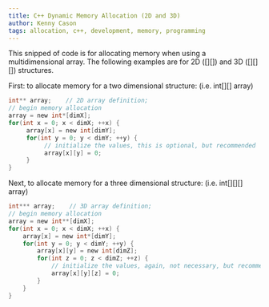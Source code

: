```yaml
---
title: C++ Dynamic Memory Allocation (2D and 3D)
author: Kenny Cason
tags: allocation, c++, development, memory, programming
---
```


This snipped of code is for allocating memory when using a multidimensional array. The following examples are for 2D ([][]) and 3D ([][][]) structures.

First:
to allocate memory for a two dimensional structure: (i.e. int[][] array)

```c
int** array;    // 2D array definition;
// begin memory allocation
array = new int*[dimX];
for(int x = 0; x < dimX; ++x) {
     array[x] = new int[dimY];
     for(int y = 0; y < dimY; ++y) {
          // initialize the values, this is optional, but recommended
          array[x][y] = 0;
     }
}

```

Next, to allocate memory for a three dimensional structure: (i.e. int[][][] array)

```c
int*** array;    // 3D array definition;
// begin memory allocation
array = new int**[dimX];
for(int x = 0; x < dimX; ++x) {
    array[x] = new int*[dimY];
    for(int y = 0; y < dimY; ++y) {
        array[x][y] = new int[dimZ];
        for(int z = 0; z < dimZ; ++z) {
            // initialize the values, again, not necessary, but recommended
            array[x][y][z] = 0;
        }
    }
}

```
